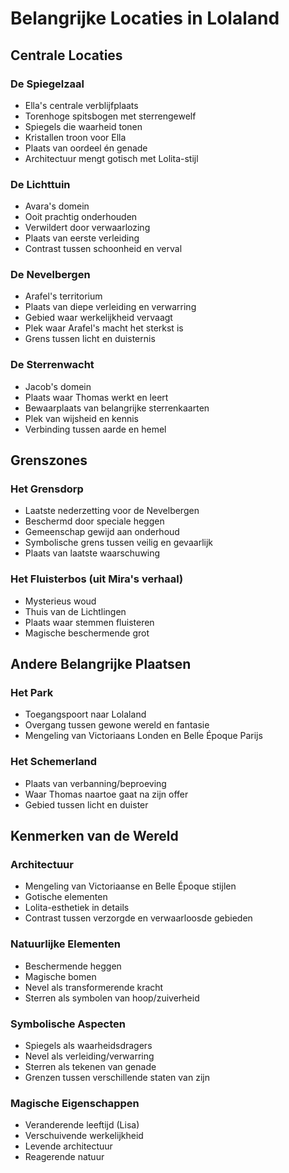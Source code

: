 # Belangrijke Locaties in Lolaland


## Centrale Locaties

### De Spiegelzaal
- Ella's centrale verblijfplaats
- Torenhoge spitsbogen met sterrengewelf
- Spiegels die waarheid tonen
- Kristallen troon voor Ella
- Plaats van oordeel én genade
- Architectuur mengt gotisch met Lolita-stijl

### De Lichttuin
- Avara's domein
- Ooit prachtig onderhouden
- Verwildert door verwaarlozing
- Plaats van eerste verleiding
- Contrast tussen schoonheid en verval

### De Nevelbergen
- Arafel's territorium
- Plaats van diepe verleiding en verwarring
- Gebied waar werkelijkheid vervaagt
- Plek waar Arafel's macht het sterkst is
- Grens tussen licht en duisternis

### De Sterrenwacht
- Jacob's domein
- Plaats waar Thomas werkt en leert
- Bewaarplaats van belangrijke sterrenkaarten
- Plek van wijsheid en kennis
- Verbinding tussen aarde en hemel

## Grenszones

### Het Grensdorp
- Laatste nederzetting voor de Nevelbergen
- Beschermd door speciale heggen
- Gemeenschap gewijd aan onderhoud
- Symbolische grens tussen veilig en gevaarlijk
- Plaats van laatste waarschuwing

### Het Fluisterbos (uit Mira's verhaal)
- Mysterieus woud
- Thuis van de Lichtlingen
- Plaats waar stemmen fluisteren
- Magische beschermende grot

## Andere Belangrijke Plaatsen

### Het Park
- Toegangspoort naar Lolaland
- Overgang tussen gewone wereld en fantasie
- Mengeling van Victoriaans Londen en Belle Époque Parijs

### Het Schemerland
- Plaats van verbanning/beproeving
- Waar Thomas naartoe gaat na zijn offer
- Gebied tussen licht en duister

## Kenmerken van de Wereld

### Architectuur
- Mengeling van Victoriaanse en Belle Époque stijlen
- Gotische elementen
- Lolita-esthetiek in details
- Contrast tussen verzorgde en verwaarloosde gebieden

### Natuurlijke Elementen
- Beschermende heggen
- Magische bomen
- Nevel als transformerende kracht
- Sterren als symbolen van hoop/zuiverheid

### Symbolische Aspecten
- Spiegels als waarheidsdragers
- Nevel als verleiding/verwarring
- Sterren als tekenen van genade
- Grenzen tussen verschillende staten van zijn

### Magische Eigenschappen
- Veranderende leeftijd (Lisa)
- Verschuivende werkelijkheid
- Levende architectuur
- Reagerende natuur